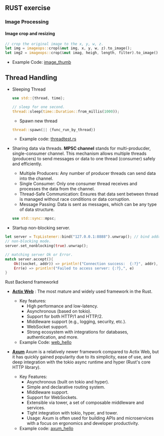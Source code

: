 ## RUST exercise
### Image Processing
#### Image crop and resizing
```rust
// crop the original image to the x, y, w, z.
let img = imageops::crop(&mut img, x, y, w, z).to_image();
let img2 = imageops::crop(&mut imag, heigh, length, filter).to_image()
```
- Example Code: [image_thumb](./image_thumb/)

## Thread Handling
- Sleeping Thread
    ```rust
    use std::{thread, time};

    // sleep for one second.
    thread::sleep(time::Duration::from_millis(1000));
    ```

    - Spawn new thread
    ```rust
    thread::spawn(|| {func_run_by_thread})
    ```
    - Example code: [threadtest.rs](./threadtest.rs)

- Sharing data via threads.
    __MPSC channel__ stands for multi-producder, single-consumer channel. This mechanism allows multiple threads (producers) to send messages or data to one thread (consumer) safely and efficiently.
    - Multiple Producers: Any number of producer threads can send data into the channel.
    - Single Consumer: Only one consumer thread receives and processes  the data from the channel.
    - Thread-Safe Communication: Ensures that data sent between thread is managed without race conditions or data corruption.
    - Message Passing: Data is sent as messages, which can be any type of  data structure.
    ```rust
    use std::sync::mpsc;
    ```

- Startup non-blocking server.
```rust
let server = TcpListener::bind("127.0.0.1:8888").unwrap(); // bind address to the TCP Listener.
// non-blocking mode.
server.set_nonblocking(true).unwrap();

// matching server Ok or Error.
match server.accept(){
    Ok((socket, addr)) => println!("Connection success:  {:?}", addr),
    Err(e) => println!("Failed to access server: {:?},", e)
}
```


Rust Backend frameworkd
- [__Actix Web__](https://actix.rs/docs/application) : The most mature and widely used framework in the Rust.
    - Key features:
        - High performance and low-latency.
        - Asynchronous (based on tokio).
        - Support for both HTTP/1 and HTTP/2.
        - Middleware support (e.g., logging, security, etc.).
        - WebSocket support.
        - Strong ecosystem with integrations for databases, authentication, and more.
    - Example Code: [web_hello](./web_hello/)

-  [__Axum__](./https://docs.rs/axum/latest/axum/) Axum is a relatively newer framework compared to Actix Web, but it has quickly gained popularity due to its simplicity, ease of use, and deep integration with the tokio async runtime and hyper (Rust's core HTTP library).
    - Key Features:
        - Asynchronous (built on tokio and hyper).
        - Simple and declarative routing system.
        - Middleware support.
        - Support for WebSockets.
        - Extensible via tower, a set of composable middleware and services.
        - Tight integration with tokio, hyper, and tower.
        - Usage: Axum is often used for building APIs and microservices with a focus on ergonomics and developer productivity.
    - Example code: [axum_hello](./axum_hello/)
